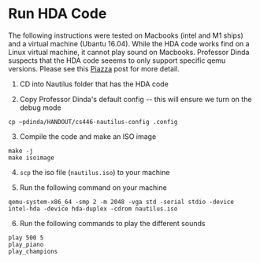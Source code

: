 # Run HDA Code

The following instructions were tested on Macbooks (intel and M1 ships) and a virtual machine (Ubantu 16.04). While the HDA code works find on a Linux virtual machine, it cannot play sound on Macbooks. Professor Dinda suspects that the HDA code seeems to only support specific qemu versions. Please see this [Piazza](https://piazza.com/class/lfmvv2o1psc5fp/post/64) post for more detail.

1. CD into Nautilus folder that has the HDA code

2. Copy Professor Dinda's default config -- this will ensure we turn on the debug mode

```
cp ~pdinda/HANDOUT/cs446-nautilus-config .config
```

3. Compile the code and make an ISO image

```
make -j
make isoimage
```

4. `scp` the iso file (`nautilus.iso`) to your machine

5. Run the following command on your machine

```
qemu-system-x86_64 -smp 2 -m 2048 -vga std -serial stdio -device intel-hda -device hda-duplex -cdrom nautilus.iso
```

6. Run the following commands to play the different sounds

```
play 500 5
play_piano
play_champions
```